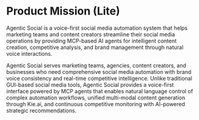 # Product Mission (Lite)

Agentic Social is a voice-first social media automation system that helps marketing teams and content creators streamline their social media operations by providing MCP-based AI agents for intelligent content creation, competitive analysis, and brand management through natural voice interactions.

Agentic Social serves marketing teams, agencies, content creators, and businesses who need comprehensive social media automation with brand voice consistency and real-time competitive intelligence. Unlike traditional GUI-based social media tools, Agentic Social provides a voice-first interface powered by MCP agents that enables natural language control of complex automation workflows, unified multi-modal content generation through Kie.ai, and continuous competitive monitoring with AI-powered strategic recommendations.